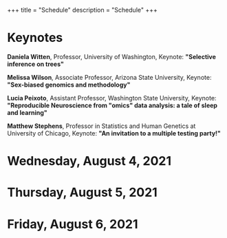 +++
title = "Schedule"
description = "Schedule"
+++

# Keynotes

**Daniela Witten**, Professor, University of Washington, Keynote: **"Selective inference on trees"**

**Melissa Wilson**, Associate Professor, Arizona State University, Keynote: **"Sex-biased genomics and methodology"**

**Lucia Peixoto**, Assistant Professor, Washington State University, Keynote: **"Reproducible Neuroscience from "omics" data analysis: a tale of sleep and learning"**

**Matthew Stephens**, Professor in Statistics and Human Genetics at University of Chicago, Keynote: **"An invitation to a multiple testing party!"**

# Wednesday, August 4, 2021

# Thursday, August 5, 2021

# Friday, August 6, 2021

<!--
All time is US Eastern Time. All sessions include Q&A time.

| Time                   |               | Track      |               | Name                     |
|:----------------------:|---------------|------------|---------------|--------------------------|
| **Monday, 7/27/2020**  | &nbsp; &nbsp; |            | &nbsp; &nbsp; |                          |
| 8:00 AM                | &nbsp; &nbsp; | Community  | &nbsp; &nbsp; | Open breakfast meeting   |
-->

